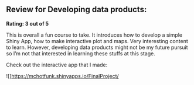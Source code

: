 ## Review for Developing data products:

**Rating: 3 out of 5**

This is overall a fun course to take. It introduces how to develop a simple Shiny App, how to make interactive plot and maps. Very interesting content to learn. However, developing data products might not be my future pursuit so I’m not that interested in learning these stuffs at this stage.

Check out the interactive app that I made: 

![]https://mchotfunk.shinyapps.io/FinalProject/

